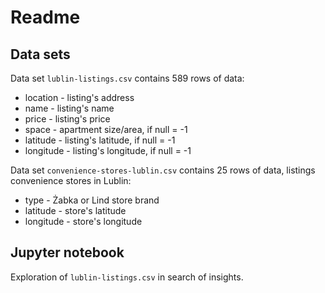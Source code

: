 # Readme

## Data sets

Data set <code>lublin-listings.csv</code> contains 589 rows of data:

* location - listing's address
* name - listing's name
* price - listing's price
* space - apartment size/area, if null = -1
* latitude - listing's latitude, if null = -1
* longitude - listing's longitude, if null = -1

Data set <code>convenience-stores-lublin.csv</code> contains 25 rows of data, listings convenience stores in Lublin:

* type - Żabka or Lind store brand
* latitude - store's latitude
* longitude - store's longitude

## Jupyter notebook

Exploration of <code>lublin-listings.csv</code> in search of insights.